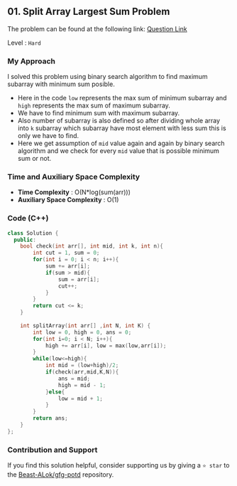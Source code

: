 ## 01. Split Array Largest Sum Problem
The problem can be found at the following link: [Question Link](https://www.geeksforgeeks.org/problems/split-array-largest-sum--141634/1)

Level : `Hard`

### My Approach
I solved this problem using binary search algorithm to find maximum subarray with minimum sum posible.

- Here in the code `low` represents the max sum of minimum subarray and `high` represents the max sum of maximum subarray.
- We have to find minimum sum with maximum subarray.
- Also number of subarray is also defined so after dividing whole array into `k` subarray which subarray have most element with less sum this is only we have to find.
- Here we get assumption of `mid` value again and again by binary search algorithm and we check for every `mid` value that is possible minimum sum or not.

### Time and Auxiliary Space Complexity

- **Time Complexity** : O(N*log(sum(arr)))
- **Auxiliary Space Complexity** : O(1)

### Code (C++)
```cpp
class Solution {
  public:
    bool check(int arr[], int mid, int k, int n){
        int cut = 1, sum = 0;
        for(int i = 0; i < n; i++){
            sum += arr[i];
            if(sum > mid){
                sum = arr[i];
                cut++;
            }
        }
        return cut <= k;
    }
    
    int splitArray(int arr[] ,int N, int K) {
        int low = 0, high = 0, ans = 0;
        for(int i=0; i < N; i++){
            high += arr[i], low = max(low,arr[i]);
        }
        while(low<=high){
            int mid = (low+high)/2;
            if(check(arr,mid,K,N)){
                ans = mid;
                high = mid - 1;
            }else{
                low = mid + 1;
            }
        }
        return ans;
    }
};
```

### Contribution and Support

If you find this solution helpful, consider supporting us by giving a `⭐ star` to the [Beast-ALok/gfg-potd](https://github.com/Beast-ALok/gfg-potd) repository.
